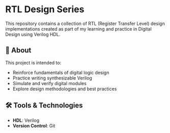 # RTL Design Series

This repository contains a collection of RTL (Register Transfer Level) design implementations created as part of my learning and practice in Digital Design using Verilog HDL.

## 📘 About

This project is intended to:
- Reinforce fundamentals of digital logic design
- Practice writing synthesizable Verilog
- Simulate and verify digital modules
- Explore design methodologies and best practices

## 🛠️ Tools & Technologies

- **HDL**: Verilog
- **Version Control**: Git


